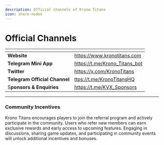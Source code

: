 ```yaml
---
description: Official channels of Krono Titans
icon: share-nodes
---
```


# Official Channels

<table data-view="cards"><thead><tr><th></th><th data-hidden data-card-target data-type="content-ref"></th></tr></thead><tbody><tr><td><strong>Website</strong></td><td><a href="https://www.kronotitans.com">https://www.kronotitans.com</a></td></tr><tr><td><strong>Telegram Mini App</strong></td><td><a href="https://t.me/Krono_Titans_bot">https://t.me/Krono_Titans_bot</a></td></tr><tr><td><strong>Twitter</strong></td><td><a href="https://x.com/KronoTitans">https://x.com/KronoTitans</a></td></tr><tr><td><strong>Telegram Official Channel</strong></td><td><a href="ttps://t.me/KronoTitansHQ">ttps://t.me/KronoTitansHQ</a></td></tr><tr><td>S<strong>ponsors &#x26; Enquiries</strong></td><td><a href="https://t.me/KVX_Sponsors">https://t.me/KVX_Sponsors</a></td></tr></tbody></table>

---

### **Community Incentives**

Krono Titans encourages players to join the referral program and actively participate in the community. Users who refer new members can earn exclusive rewards and early access to upcoming features. Engaging in discussions, sharing game updates, and participating in community events will unlock additional incentives and bonuses.
